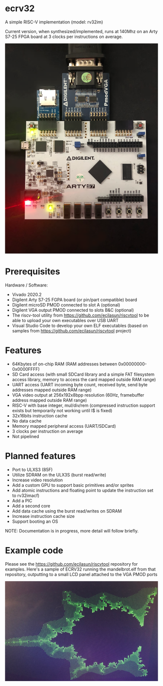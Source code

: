 # ecrv32
A simple RISC-V implementation (model: rv32im)

Current version, when synthesized/implemented, runs at 140Mhz on an Arty S7-25 FPGA board at 3 clocks per instructions on average.

![Arty S7-25 With Addon PMODs](artys7.png)

# Prerequisites

Hardware / Software:
- Vivado 2020.2
- Digilent Arty S7-25 FGPA board (or pin/part compatible) board
- Digilent microSD PMOD connected to slot A (optional)
- Digilent VGA output PMOD connected to slots B&C (optional)
- The riscv-tool utility from https://github.com/ecilasun/riscvtool to be able to upload your own executables over USB UART
- Visual Studio Code to develop your own ELF executables (based on samples from https://github.com/ecilasun/riscvtool project)

# Features
- 64Kbytes of on-chip RAM (RAM addresses between 0x00000000-0x0000FFFF)
- SD Card access (with small SDCard library and a simple FAT filesystem access library, memory to access the card mapped outside RAM range)
- UART access (UART incoming byte count, received byte, send byte addresses mapped outside RAM range)
- VGA video output at 256x192x8bpp resolution (60Hz, framebuffer address mapped outside RAM range)
- RISC-V with base integer, mul/div/rem (compressed instruction support exists but temporarily not working until I$ is fixed)
- 32x16bits instruction cache
- No data cache
- Memory mapped peripheral access (UART/SDCard)
- 3 clocks per instruction on average
- Not pipelined

# Planned features
- Port to ULXS3 (85F)
- Utilize SDRAM on the ULX3S (burst read/write)
- Increase video resolution
- Add a custom GPU to support basic primitives and/or sprites
- Add atomic instructions and floating point to update the instruction set to rv32imacf)
- Add a PIC
- Add a second core
- Add data cache using the burst read/writes on SDRAM
- Increase instruction cache size
- Support booting an OS

NOTE: Documentation is in progress, more detail will follow briefly.

# Example code

Please see the https://github.com/ecilasun/riscvtool repository for examples. Here's a sample of ECRV32 running the mandelbrot.elf from that repository, outputting to a small LCD panel attached to the VGA PMOD ports

![Arty S7-25 With Addon PMODs](mandel.png)
